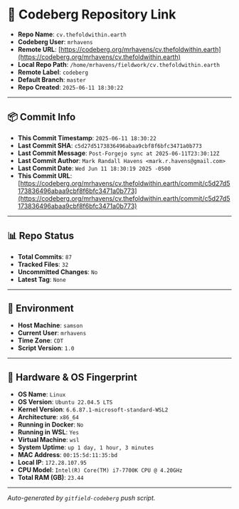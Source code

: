 # 🔗 Codeberg Repository Link

- **Repo Name**: `cv.thefoldwithin.earth`
- **Codeberg User**: `mrhavens`
- **Remote URL**: [https://codeberg.org/mrhavens/cv.thefoldwithin.earth](https://codeberg.org/mrhavens/cv.thefoldwithin.earth)
- **Local Repo Path**: `/home/mrhavens/fieldwork/cv.thefoldwithin.earth`
- **Remote Label**: `codeberg`
- **Default Branch**: `master`
- **Repo Created**: `2025-06-11 18:30:22`

---

## 📦 Commit Info

- **This Commit Timestamp**: `2025-06-11 18:30:22`
- **Last Commit SHA**: `c5d27d5173836496abaa9cbf8f6bfc3471a0b773`
- **Last Commit Message**: `Post-Forgejo sync at 2025-06-11T23:30:12Z`
- **Last Commit Author**: `Mark Randall Havens <mark.r.havens@gmail.com>`
- **Last Commit Date**: `Wed Jun 11 18:30:19 2025 -0500`
- **This Commit URL**: [https://codeberg.org/mrhavens/cv.thefoldwithin.earth/commit/c5d27d5173836496abaa9cbf8f6bfc3471a0b773](https://codeberg.org/mrhavens/cv.thefoldwithin.earth/commit/c5d27d5173836496abaa9cbf8f6bfc3471a0b773)

---

## 📊 Repo Status

- **Total Commits**: `87`
- **Tracked Files**: `32`
- **Uncommitted Changes**: `No`
- **Latest Tag**: `None`

---

## 🧭 Environment

- **Host Machine**: `samson`
- **Current User**: `mrhavens`
- **Time Zone**: `CDT`
- **Script Version**: `1.0`

---

## 🧬 Hardware & OS Fingerprint

- **OS Name**: `Linux`
- **OS Version**: `Ubuntu 22.04.5 LTS`
- **Kernel Version**: `6.6.87.1-microsoft-standard-WSL2`
- **Architecture**: `x86_64`
- **Running in Docker**: `No`
- **Running in WSL**: `Yes`
- **Virtual Machine**: `wsl`
- **System Uptime**: `up 1 day, 1 hour, 3 minutes`
- **MAC Address**: `00:15:5d:11:35:bd`
- **Local IP**: `172.28.107.95`
- **CPU Model**: `Intel(R) Core(TM) i7-7700K CPU @ 4.20GHz`
- **Total RAM (GB)**: `23.44`

---

_Auto-generated by `gitfield-codeberg` push script._
